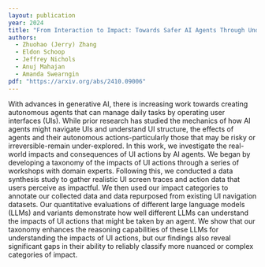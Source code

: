 ```yaml
---
layout: publication
year: 2024
title: "From Interaction to Impact: Towards Safer AI Agents Through Understanding and Evaluating UI Operation Impacts"
authors:
  - Zhuohao (Jerry) Zhang
  - Eldon Schoop
  - Jeffrey Nichols
  - Anuj Mahajan
  - Amanda Swearngin
pdf: "https://arxiv.org/abs/2410.09006"
---
```


With advances in generative AI, there is increasing work towards creating autonomous agents that can manage daily tasks by operating user interfaces (UIs). While prior research has studied the mechanics of how AI agents might navigate UIs and understand UI structure, the effects of agents and their autonomous actions-particularly those that may be risky or irreversible-remain under-explored. In this work, we investigate the real-world impacts and consequences of UI actions by AI agents. We began by developing a taxonomy of the impacts of UI actions through a series of workshops with domain experts. Following this, we conducted a data synthesis study to gather realistic UI screen traces and action data that users perceive as impactful. We then used our impact categories to annotate our collected data and data repurposed from existing UI navigation datasets. Our quantitative evaluations of different large language models (LLMs) and variants demonstrate how well different LLMs can understand the impacts of UI actions that might be taken by an agent. We show that our taxonomy enhances the reasoning capabilities of these LLMs for understanding the impacts of UI actions, but our findings also reveal significant gaps in their ability to reliably classify more nuanced or complex categories of impact.